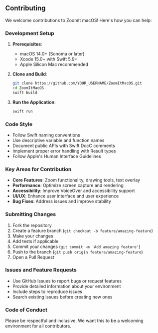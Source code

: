 ## Contributing

We welcome contributions to ZoomIt macOS! Here's how you can help:

### Development Setup

1. **Prerequisites**:
   - macOS 14.0+ (Sonoma or later)
   - Xcode 15.0+ with Swift 5.9+
   - Apple Silicon Mac recommended

2. **Clone and Build**:
   ```bash
   git clone https://github.com/YOUR_USERNAME/ZoomItMacOS.git
   cd ZoomItMacOS
   swift build
   ```

3. **Run the Application**:
   ```bash
   swift run
   ```

### Code Style

- Follow Swift naming conventions
- Use descriptive variable and function names
- Document public APIs with Swift DocC comments
- Implement proper error handling with Result types
- Follow Apple's Human Interface Guidelines

### Key Areas for Contribution

- **Core Features**: Zoom functionality, drawing tools, text overlay
- **Performance**: Optimize screen capture and rendering
- **Accessibility**: Improve VoiceOver and accessibility support
- **UI/UX**: Enhance user interface and user experience
- **Bug Fixes**: Address issues and improve stability

### Submitting Changes

1. Fork the repository
2. Create a feature branch (`git checkout -b feature/amazing-feature`)
3. Make your changes
4. Add tests if applicable
5. Commit your changes (`git commit -m 'Add amazing feature'`)
6. Push to the branch (`git push origin feature/amazing-feature`)
7. Open a Pull Request

### Issues and Feature Requests

- Use GitHub Issues to report bugs or request features
- Provide detailed information about your environment
- Include steps to reproduce issues
- Search existing issues before creating new ones

### Code of Conduct

Please be respectful and inclusive. We want this to be a welcoming environment for all contributors.
